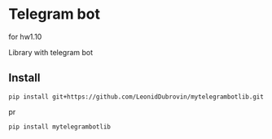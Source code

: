 # Telegram bot
for hw1.10

Library with telegram bot

## Install
`pip install git+https://github.com/LeonidDubrovin/mytelegrambotlib.git`

pr

`pip install mytelegrambotlib`


